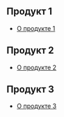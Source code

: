 ## Продукт 1
* [О продукте 1](../test1/Product%201/Product%201%20promo.md)
## Продукт 2
* [О продукте 2](../test1/%D0%9F%D1%80%D0%BE%D0%B4%D1%83%D0%BA%D1%82%202/%D0%9E%D0%BF%D0%B8%D1%81%D0%B0%D0%BD%D0%B8%D0%B5%202.md)
## Продукт 3
* [О продукте 3](../test1/%D0%9F%D1%80%D0%BE%D0%B4%D1%83%D0%BA%D1%82%203/%D0%9E%D0%BF%D0%B8%D1%81%D0%B0%D0%BD%D0%B8%D0%B5%203.md)
